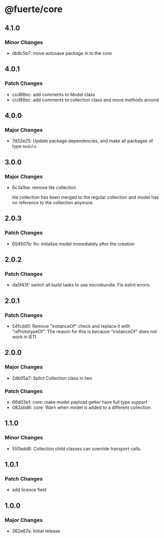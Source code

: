 # @fuerte/core

## 4.1.0

### Minor Changes

- db8c5b7: move autosave package in to the core

## 4.0.1

### Patch Changes

- ccd88ec: add comments to Model class
- ccd88ec: add comments to collection class and move methods around

## 4.0.0

### Major Changes

- 7d32e25: Update package dependencies, and make all packages of type `module`.

## 3.0.0

### Major Changes

- 6c3a1be: remove lite collection

  lite collection has been merged to the regular collection and model has no reference to the collection anymore.

## 2.0.3

### Patch Changes

- 654507b: fix: initialize model immediately after the creation

## 2.0.2

### Patch Changes

- da5f43f: switch all build tasks to use microbundle.
  Fix eslint errors.

## 2.0.1

### Patch Changes

- 54fcdd0: Remove "instanceOf" check and replace it with "isPrototypeOf". The reason for this
  is because "instanceOf" does not work in IE11.

## 2.0.0

### Major Changes

- 2db05a7: Splict Collection class in two

### Patch Changes

- 66d03e1: core: make model payload getter have full type support
- 082abd6: core: Warn when model is added to a different collection.

## 1.1.0

### Minor Changes

- 550add8: Collection child classes can override transport calls.

## 1.0.1

### Patch Changes

- add licence field

## 1.0.0

### Major Changes

- 362e67a: Initial release
